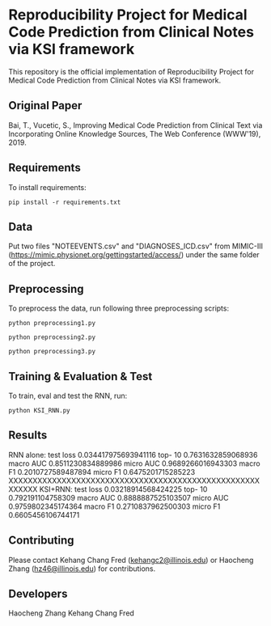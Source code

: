 # Reproducibility Project for Medical Code Prediction from Clinical Notes via KSI framework

This repository is the official implementation of Reproducibility Project for Medical Code Prediction from Clinical Notes via KSI framework. 

## Original Paper
Bai, T., Vucetic, S., Improving Medical Code Prediction from Clinical Text via Incorporating Online Knowledge Sources, The Web Conference (WWW'19), 2019.


## Requirements

To install requirements:

```setup
pip install -r requirements.txt
```

## Data

Put two files "NOTEEVENTS.csv" and "DIAGNOSES_ICD.csv" from MIMIC-III (https://mimic.physionet.org/gettingstarted/access/) under the same folder of the project.

## Preprocessing

To preprocess the data, run following three preprocessing scripts:

```preprocess1
python preprocessing1.py
```

```preprocess2
python preprocessing2.py
```

```preprocess3
python preprocessing3.py
```

## Training & Evaluation & Test

To train, eval and test the RNN, run:

```train/eval/test
python KSI_RNN.py
```

## Results

RNN alone:
test loss 0.034417975693941116
top- 10 0.7631632859068936
macro AUC 0.8511230834889986
micro AUC 0.9689266016943303
macro F1 0.2010727589487894
micro F1 0.6475201715285223
XXXXXXXXXXXXXXXXXXXXXXXXXXXXXXXXXXXXXXXXXXXXXXXXXXXXXXXXXX
KSI+RNN:
test loss 0.03218914568424225
top- 10 0.792191104758309
macro AUC 0.8888887525103507
micro AUC 0.9759802345174364
macro F1 0.2710837962500303
micro F1 0.6605456106744171

## Contributing

Please contact Kehang Chang Fred (kehangc2@illinois.edu) or Haocheng Zhang (hz46@illinois.edu) for contributions.

## Developers

Haocheng Zhang
Kehang Chang Fred